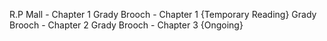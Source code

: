 R.P Mall - Chapter 1
Grady Brooch - Chapter 1 {Temporary Reading}
Grady Brooch - Chapter 2
Grady Brooch - Chapter 3 {Ongoing}
